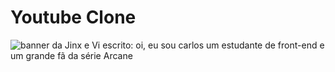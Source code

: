 # Youtube Clone

<img src=https://github.com/Thoomas806/Youtube-clone/blob/main/imagens/Blank%202%20Grids%20Collage.png alt="banner da Jinx e Vi escrito: oi, eu sou carlos um estudante de front-end e um grande fã da série Arcane" >



